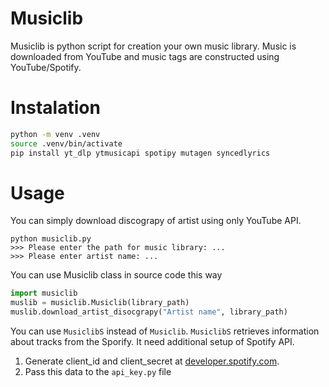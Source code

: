 # Musiclib

Musiclib is python script for creation your own music library.
Music is downloaded from YouTube and music tags are constructed using YouTube/Spotify.

# Instalation
```bash
python -m venv .venv
source .venv/bin/activate
pip install yt_dlp ytmusicapi spotipy mutagen syncedlyrics
```

# Usage

You can simply download discograpy of artist using only YouTube API.
```
python musiclib.py
>>> Please enter the path for music library: ...
>>> Please enter artist name: ...
```


You can use Musiclib class in source code this way
```python
import musiclib
muslib = musiclib.Musiclib(library_path)
muslib.download_artist_disocgrapy("Artist name", library_path)
```

You can use `MusiclibS` instead of `Musiclib`.
`MusiclibS` retrieves information about tracks from the Sporify.
It need additional setup of Spotify API.
1. Generate client_id and client_secret at [developer.spotify.com](https://developer.spotify.com/dashboard/create).
2. Pass this data to the `api_key.py` file




